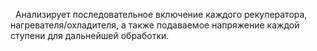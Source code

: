   Анализирует последовательное включение каждого рекуператора, нагревателя/охладителя, а также подаваемое напряжение каждой ступени для дальнейшей обработки.